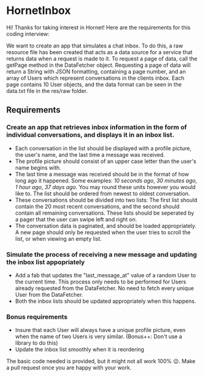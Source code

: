 # HornetInbox
Hi! Thanks for taking interest in Hornet!
Here are the requirements for this coding interview:

We want to create an app that simulates a chat inbox.
To do this, a raw resource file has been created that acts as a data source for a service that returns data when a request is made to it. To request a page of data, call the getPage method in the DataFetcher object. Requesting a page of data will return a String with JSON formatting, containing a page number, and an array of Users which represent conversations in the clients inbox. Each page contains 10 User objects, and the data format can be seen in the data.txt file in the res/raw folder.

## Requirements
### Create an app that retrieves inbox information in the form of individual conversations, and displays it in an inbox list. 
- Each conversation in the list should be displayed with a profile picture, the user's name, and the last time a message was received.
- The profile picture should consist of an upper case letter than the user's name begins with.
- The last time a message was received should be in the format of how long ago it happened. Some examples: _10 seconds ago_, _30 minutes ago_, _1 hour ago_, _37 days ago_. You may round these units however you would like to. The list should be ordered from newest to oldest conversation.
- These conversations should be divided into two lists: The first list should contain the 20 most recent conversations, and the second should contain all remaining conversations. These lists should be seperated by a pager that the user can swipe left and right on.
- The conversation data is paginated, and should be loaded appropriately. A new page should only be requested when the user tries to scroll the list, or when viewing an empty list.

### Simulate the process of receiving a new message and updating the inbox list appopriately
- Add a fab that updates the "last_message_at" value of a random User to the current time. This process only needs to be performed for Users already requested from the DataFetcher. No need to fetch every unique User from the DataFetcher.
- Both the inbox lists should be updated appropriately when this happens.

### Bonus requirements
- Insure that each User will always have a unique profile picture, even when the name of two Users is very similar. (Bonus++: Don't use a library to do this)
- Update the inbox list smoothly when it is reordering

The basic code needed is provided, but it might not all work 100% 😉.
Make a pull request once you are happy with your work.
